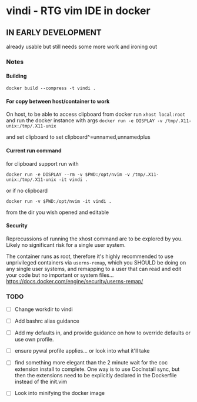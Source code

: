 # vindi - RTG vim IDE in docker

## IN EARLY DEVELOPMENT

already usable but still needs some more work and ironing out

### Notes

#### Building

`docker build --compress -t vindi .`

#### For copy between host/container to work

On host, to be able to access clipboard from docker run
`xhost local:root`
and run the docker instance with args
`docker run -e DISPLAY -v /tmp/.X11-unix:/tmp/.X11-unix`

and set clipboard to
set clipboard^=unnamed,unnamedplus

#### Current run command

for clipboard support run with

`docker run -e DISPLAY --rm -v $PWD:/opt/nvim
  -v /tmp/.X11-unix:/tmp/.X11-unix -it vindi .`

or if no clipboard

`docker run -v $PWD:/opt/nvim -it vindi .`

from the dir you wish opened and editable

#### Security

Reprecussions of running the xhost command are to be explored by you.
Likely no significant risk for a single user system. 

The container runs as root, therefore it's highly recommended to use
unprivileged containers via `userns-remap`, which you SHOULD be doing
on any single user systems, and remapping to a user that can read
and edit your code but no important or system files... 
https://docs.docker.com/engine/security/userns-remap/

### TODO

- [ ] Change workdir to vindi
- [ ] Add bashrc alias guidance
- [ ] Add my defaults in, and provide guidance on how to override defaults or use
own profile.

- [ ] ensure pywal profile applies... or look into what it'll take

- [ ] find something more elegant than the 2 minute wait for the coc extension
install to complete.
One way is to use CocInstall sync, but then the extensions need to be
explicitly declared in the
Dockerfile instead of the init.vim

- [ ] Look into minifying the docker image
